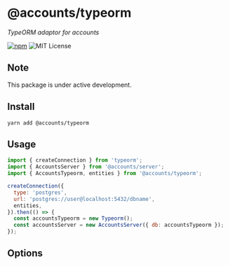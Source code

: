 # @accounts/typeorm

_TypeORM adaptor for accounts_

[![npm](https://img.shields.io/npm/v/@accounts/typeorm.svg?maxAge=2592000)](https://www.npmjs.com/package/@accounts/typeorm)
![MIT License](https://img.shields.io/badge/license-MIT-blue.svg)

## Note

This package is under active development.

## Install

```
yarn add @accounts/typeorm
```

## Usage

```javascript
import { createConnection } from 'typeorm';
import { AccountsServer } from '@accounts/server';
import { AccountsTypeorm, entities } from '@accounts/typeorm';

createConnection({
  type: 'postgres',
  url: 'postgres://user@localhost:5432/dbname',
  entities,
}).then(() => {
  const accountsTypeorm = new Typeorm();
  const accountsServer = new AccountsServer({ db: accountsTypeorm });
});
```

## Options
